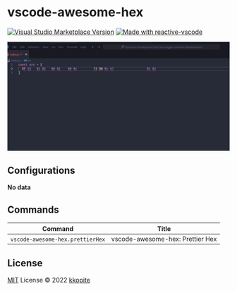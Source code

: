 # vscode-awesome-hex

<a href="https://marketplace.visualstudio.com/items?itemName=kkopite.vscode-awesome-hex" target="__blank"><img src="https://img.shields.io/visual-studio-marketplace/v/kkopite.vscode-awesome-hex.svg?color=eee&amp;label=VS%20Code%20Marketplace&logo=visual-studio-code" alt="Visual Studio Marketplace Version" /></a>
<a href="https://kermanx.github.io/reactive-vscode/" target="__blank"><img src="https://img.shields.io/badge/made_with-reactive--vscode-%23007ACC?style=flat&labelColor=%23229863"  alt="Made with reactive-vscode" /></a>

![preview](./res/hex.gif)

## Configurations

<!-- configs -->

**No data**

<!-- configs -->

## Commands

<!-- commands -->

| Command                          | Title                            |
| -------------------------------- | -------------------------------- |
| `vscode-awesome-hex.prettierHex` | vscode-awesome-hex: Prettier Hex |

<!-- commands -->

## License

[MIT](./LICENSE.md) License © 2022 [kkopite](https://github.com/action-hong)
